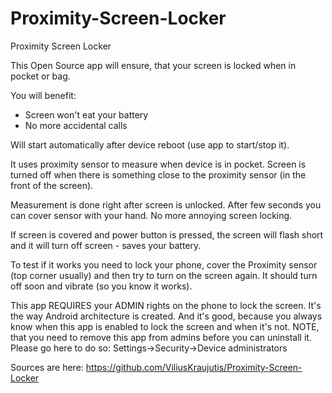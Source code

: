 Proximity-Screen-Locker
=======================

Proximity Screen Locker


This Open Source app will ensure, that your screen is locked when in pocket or bag.

You will benefit:
* Screen won't eat your battery
* No more accidental calls

Will start automatically after device reboot (use app to start/stop it).

It uses proximity sensor to measure when device is in pocket. Screen is turned off when there is something close to the proximity sensor (in the front of the screen).

Measurement is done right after screen is unlocked. After few seconds you can cover sensor with your hand. No more annoying screen locking.

If screen is covered and power button is pressed, the screen will flash short and it will turn off screen - saves your battery.

To test if it works you need to lock your phone, cover the Proximity sensor (top corner usually) and then try to turn on the screen again. It should turn off soon and vibrate (so you know it works).

This app REQUIRES your ADMIN rights on the phone to lock the screen. It's the way Android architecture is created. And it's good, because you always know when this app is enabled to lock the screen and when it's not.
NOTE, that you need to remove this app from admins before you can uninstall it. Please go here to do so: Settings->Security->Device administrators

Sources are here: https://github.com/ViliusKraujutis/Proximity-Screen-Locker